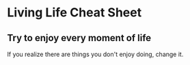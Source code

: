 # Living Life Cheat Sheet

## Try to enjoy every moment of life

If you realize there are things you don't enjoy doing, change it.
